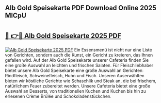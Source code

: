 ## Alb Gold Speisekarte PDF Download Online 2025 MICpU

# <h2><a href="http://gcebud5.nevu.top/?p=Alb+Gold+Speisekarte">🔗 👉🔴 Alb Gold Speisekarte 2025 PDF</a></h2>

[![Alb Gold Speisekarte 2025 PDF](https://i.imgur.com/dBaPXMq.png)](http://gcebud5.nevu.top/?p=Alb+Gold+Speisekarte)
Ein Essensmenü ist nicht nur eine Liste von Gerichten, sondern auch die Kunst, ein Gericht zu kreieren, das Ihnen gefallen wird. Auf der Alb Gold Speisekarte unserer Cafeteria finden Sie eine große Auswahl an leichten und frischen Salaten. Für Fleischliebhaber bietet unsere Alb Gold Speisekarte eine große Auswahl an Gerichten: Rindfleisch, Schweinefleisch, Huhn und Fisch. Unseren Auserwählten bieten wir köstliche Gerichte wie Schaschlik und Steak an, die bei frischem, natürlichem Feuer zubereitet werden. Unsere Cafeteria bietet eine große Auswahl an Desserts, von traditionellen Kuchen und Kuchen bis hin zu erlesenen Crème Brûlée und Schokoladenstückchen.
